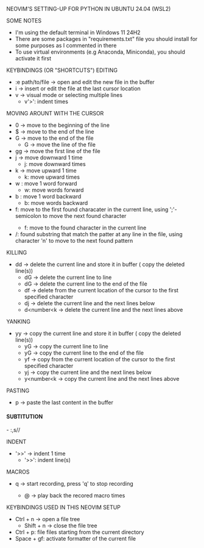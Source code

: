 NEOVIM'S SETTING-UP FOR PYTHON IN UBUNTU 24.04 (WSL2)

SOME NOTES
- I'm using the default terminal in Windows 11 24H2
- There are some packages in "requirements.txt" file you should install for some purposes as I commented in there 
- To use virtual environments (e.g Anaconda, Miniconda), you should activate it first

KEYBINDINGS (OR "SHORTCUTS")
EDITING
- :e path/to/file -> open and edit the new file in the buffer
- i -> insert or edit the file at the last cursor location
- v -> visual mode or selecting multiple lines
    + v<number>'>': indent <number> times  

MOVING AROUNT WITH THE CURSOR
- 0 -> move to the beginning of the line
- $ -> move to the end of the line
- G -> move to the end of the file
     + <number>G -> move the line <number> of the file
- gg -> move the first line of the file
- j -> move downward 1 time
    + <number>j: move downward <number> times
- k -> move upward 1 time 
    + <number>k: move upward <number> times 
- w : move 1 word forward
    + <number>w: move <number> words forward 
- b : move 1 word backward
    + <number>b: move <number> words backward
- f<character>: move to the first found characater in the current line, using ';'-semicolon to move the next found character
    + <number>f<character>: move to the <number> found character in the current line
- /<pattern>: found substring that match the patter at any line in the file, using character 'n' to move to the next found pattern

KILLING
- dd -> delete the current line and store it in buffer ( copy the deleted line(s))
    + d<number>G -> delete the current line to line <number>
    + dG -> delete the current line to the end of the file
    + df<character> -> delete from the current location of the cursor to the first specified character
    + d<number>j -> delete the current line and the next <number> lines below
    + d<number<k -> delete the current line and the next <number> lines above 

YANKING
- yy -> copy the current line and store it in buffer ( copy the deleted line(s))
    + y<number>G -> copy the current line to line <number>
    + yG -> copy the current line to the end of the file
    + yf<character> -> copy from the current location of the cursor to the first specified character
    + y<number>j -> copy the current line and the next <number> lines below
    + y<number<k -> copy the current line and the next <number> lines above 

PASTING
- p -> paste the last content in the buffer

<h4>SUBTITUTION</h4>
<text> - :<beginning line>,<ending line>s/<pattern to find>/<pattern to substitute> </text>

INDENT
- '>>' -> indent 1 time
    + <number>'>>': indent <number> line(s) 

MACROS
- q<name of the macro> -> start recording, press 'q' to stop recording
    + <number>@<name of the recorded macro> -> play back the recored macro <number> times

KEYBINDINGS USED IN THIS NEOVIM SETUP
- Ctrl + n -> open a file tree
    + Shift + n -> close the file tree
- Ctrl + p: file files starting from the current directory
- Space + gf: activate formatter of the current file

